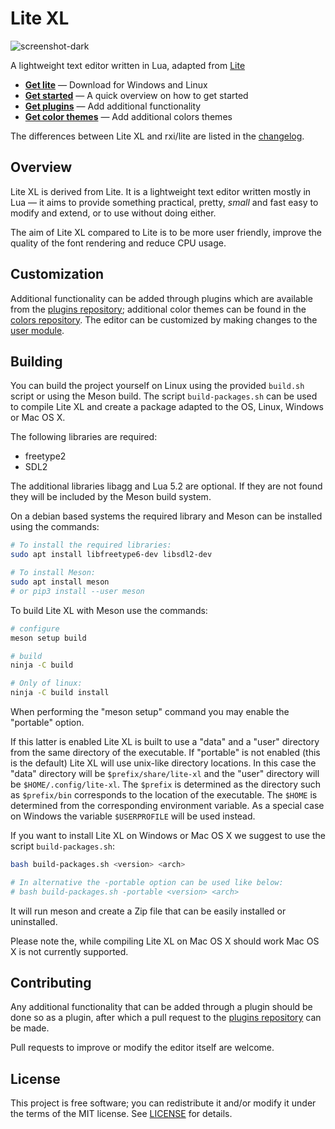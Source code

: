 # Lite XL

![screenshot-dark](https://user-images.githubusercontent.com/433545/85227778-b42abc80-b3df-11ea-9dd3-e788f6c71882.png)

A lightweight text editor written in Lua, adapted from [Lite](https://github.com/rxi/lite)

* **[Get lite](https://github.com/franko/lite-xl/releases/latest)** — Download
  for Windows and Linux
* **[Get started](doc/usage.md)** — A quick overview on how to get started
* **[Get plugins](https://github.com/rxi/lite-plugins)** — Add additional
  functionality
* **[Get color themes](https://github.com/rxi/lite-colors)** — Add additional colors
  themes

The differences between Lite XL and rxi/lite are listed in the [changelog](https://github.com/franko/lite-xl/blob/master/changelog.md).

## Overview
Lite XL is derived from Lite. It is a lightweight text editor written mostly in Lua — it aims to provide
something practical, pretty, *small* and fast easy to modify and extend, or to use without doing either.

The aim of Lite XL compared to Lite is to be more user friendly, improve the quality of the font rendering and reduce CPU usage.

## Customization
Additional functionality can be added through plugins which are available from
the [plugins repository](https://github.com/rxi/lite-plugins); additional color
themes can be found in the [colors repository](https://github.com/rxi/lite-colors).
The editor can be customized by making changes to the
[user module](data/user/init.lua).

## Building

You can build the project yourself on Linux using the provided `build.sh`
script or using the Meson build.
The script `build-packages.sh` can be used to compile Lite XL and create a package adapted to the OS, Linux, Windows or Mac OS X.

The following libraries are required:

- freetype2
- SDL2

The additional libraries libagg and Lua 5.2 are optional.
If they are not found they will be included by the Meson build system.

On a debian based systems the required library and Meson can be installed using the commands:

```sh
# To install the required libraries:
sudo apt install libfreetype6-dev libsdl2-dev

# To install Meson:
sudo apt install meson
# or pip3 install --user meson
```

To build Lite XL with Meson use the commands:
```sh
# configure
meson setup build

# build
ninja -C build

# Only of linux:
ninja -C build install
```

When performing the "meson setup" command you may enable the "portable" option.

If this latter is enabled Lite XL is built to use a "data" and a "user" directory
from the same directory of the executable.
If "portable" is not enabled (this is the default) Lite XL will use unix-like
directory locations.
In this case the "data" directory will be `$prefix/share/lite-xl` and the "user"
directory will be `$HOME/.config/lite-xl`.
The `$prefix` is determined as the directory such as `$prefix/bin` corresponds to
the location of the executable.
The `$HOME` is determined from the corresponding environment variable.
As a special case on Windows the variable `$USERPROFILE` will be used instead.

If you want to install Lite XL on Windows or Mac OS X we suggest to use the script `build-packages.sh`:

```sh
bash build-packages.sh <version> <arch>

# In alternative the -portable option can be used like below:
# bash build-packages.sh -portable <version> <arch>
```

It will run meson and create a Zip file that can be easily installed or uninstalled.

Please note the, while compiling Lite XL on Mac OS X should work Mac OS X
is not currently supported.

## Contributing
Any additional functionality that can be added through a plugin should be done
so as a plugin, after which a pull request to the
[plugins repository](https://github.com/rxi/lite-plugins) can be made.

Pull requests to improve or modify the editor itself are welcome.

## License
This project is free software; you can redistribute it and/or modify it under
the terms of the MIT license. See [LICENSE](LICENSE) for details.
